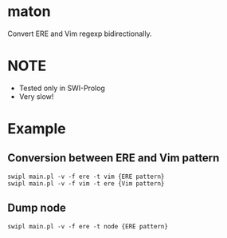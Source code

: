 # maton

Convert ERE and Vim regexp bidirectionally.

# NOTE

* Tested only in SWI-Prolog
* Very slow!

# Example

## Conversion between ERE and Vim pattern

```
swipl main.pl -v -f ere -t vim {ERE pattern}
swipl main.pl -v -f vim -t ere {Vim pattern}
```

## Dump node

```
swipl main.pl -v -f ere -t node {ERE pattern}
```
